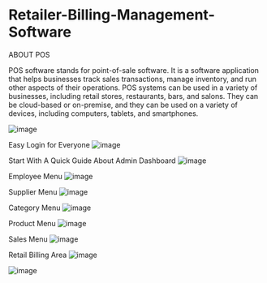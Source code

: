 # Retailer-Billing-Management-Software
ABOUT POS

POS software stands for point-of-sale software. It is a software application that helps businesses track sales transactions, manage inventory, and run other aspects of their operations.
POS systems can be used in a variety of businesses, including retail stores, restaurants, bars, and salons. They can be cloud-based or on-premise, and they can be used on a variety of devices, including computers, tablets, and smartphones.





![image](https://github.com/user-attachments/assets/69556aee-0769-4e55-94d8-ccbab6c23276)


Easy Login for Everyone
![image](https://github.com/user-attachments/assets/ad4e2621-17cf-48b8-96ca-50e4c4ad549d)


Start With A Quick Guide About Admin Dashboard
![image](https://github.com/user-attachments/assets/6e957d85-53be-41ad-9c8c-37bbab5a2e39)

Employee
Menu
![image](https://github.com/user-attachments/assets/2a38d0a8-b412-47cd-a36a-f2c7baa916a6)


Supplier
Menu
![image](https://github.com/user-attachments/assets/e60a78b9-8c73-415a-905b-f7455ca9d00e)

Category
Menu
![image](https://github.com/user-attachments/assets/2edd0f88-8fd5-4db6-9d08-70ff68c70dd0)


Product
Menu
![image](https://github.com/user-attachments/assets/8d44bbe4-9baa-4650-81da-c43808247853)


Sales
Menu
![image](https://github.com/user-attachments/assets/ff59460d-cccb-4239-8f23-0181d7b7e895)



Retail Billing Area
![image](https://github.com/user-attachments/assets/832122b1-be8c-4dd9-b48c-b4503a9b3f19)

![image](https://github.com/user-attachments/assets/8c79fee3-5750-463f-85e2-f87f881a1bb4)

